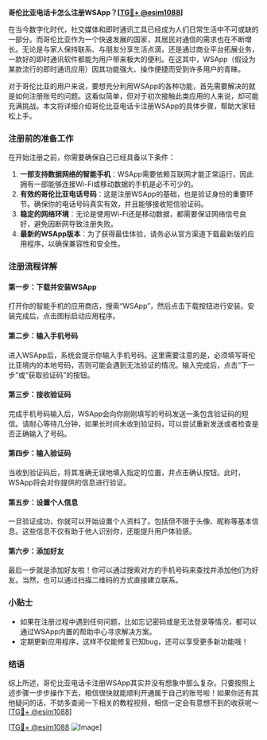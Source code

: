 **哥伦比亚电话卡怎么注册WSApp？[[TG💪+ @esim1088](https://t.me/s/esim1088)]**

在当今数字化时代，社交媒体和即时通讯工具已经成为人们日常生活中不可或缺的一部分。而哥伦比亚作为一个快速发展的国家，其居民对通信的需求也在不断增长。无论是与家人保持联系、与朋友分享生活点滴，还是通过商业平台拓展业务，一款好的即时通讯软件都能为用户带来极大的便利。在这其中，WSApp（假设为某款流行的即时通讯应用）因其功能强大、操作便捷而受到许多用户的青睐。

对于哥伦比亚的用户来说，要想充分利用WSApp的各种功能，首先需要解决的就是如何注册账号的问题。这看似简单，但对于初次接触此类应用的人来说，却可能充满挑战。本文将详细介绍哥伦比亚电话卡注册WSApp的具体步骤，帮助大家轻松上手。

### 注册前的准备工作

在开始注册之前，你需要确保自己已经具备以下条件：

1. **一部支持数据网络的智能手机**：WSApp需要依赖互联网才能正常运行，因此拥有一部能够连接Wi-Fi或移动数据的手机是必不可少的。
2. **有效的哥伦比亚电话号码**：这是注册WSApp的基础，也是验证身份的重要环节。确保你的电话号码真实有效，并且能够接收短信验证码。
3. **稳定的网络环境**：无论是使用Wi-Fi还是移动数据，都需要保证网络信号良好，避免因断网导致注册失败。
4. **最新的WSApp版本**：为了获得最佳体验，请务必从官方渠道下载最新版的应用程序，以确保兼容性和安全性。

### 注册流程详解

#### 第一步：下载并安装WSApp

打开你的智能手机的应用商店，搜索“WSApp”，然后点击下载按钮进行安装。安装完成后，点击图标启动应用程序。

#### 第二步：输入手机号码

进入WSApp后，系统会提示你输入手机号码。这里需要注意的是，必须填写哥伦比亚境内的本地号码，否则可能会遇到无法验证的情况。输入完成后，点击“下一步”或“获取验证码”的按钮。

#### 第三步：接收验证码

完成手机号码输入后，WSApp会向你刚刚填写的号码发送一条包含验证码的短信。请耐心等待几分钟，如果长时间未收到验证码，可以尝试重新发送或者检查是否正确输入了号码。

#### 第四步：输入验证码

当收到验证码后，将其准确无误地填入指定的位置，并点击确认按钮。此时，WSApp将会对你提供的信息进行验证。

#### 第五步：设置个人信息

一旦验证成功，你就可以开始设置个人资料了。包括但不限于头像、昵称等基本信息。这些信息不仅有助于他人识别你，还能提升用户体验感。

#### 第六步：添加好友

最后一步就是添加好友啦！你可以通过搜索对方的手机号码来查找并添加他们为好友。当然，也可以通过扫描二维码的方式直接建立联系。

### 小贴士

- 如果在注册过程中遇到任何问题，比如忘记密码或是无法登录等情况，都可以通过WSApp内置的帮助中心寻求解决方案。
- 定期更新应用程序，这样不仅能修复已知bug，还可以享受更多新功能哦！

### 结语

综上所述，哥伦比亚电话卡注册WSApp其实并没有想象中那么复杂。只要按照上述步骤一步步操作下去，相信很快就能顺利开通属于自己的账号啦！如果你还有其他疑问的话，不妨多查阅一下相关的教程视频，相信一定会有意想不到的收获呢～[[TG💪+ @esim1088](https://t.me/s/esim1088)]

[[TG💪+ @esim1088](https://t.me/s/esim1088) ![Image](https://i.postimg.cc/4NQfJmqS/Snipaste-2025-05-13-00-14-12.png)]
